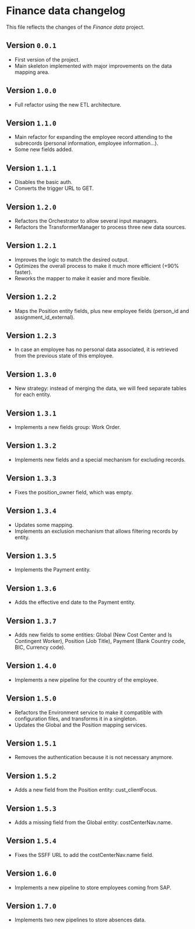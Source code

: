 # Finance data changelog

This file reflects the changes of the *Finance data* project.

## Version `0.0.1`

- First version of the project.
- Main skeleton implemented with major improvements on the data mapping area.

## Version `1.0.0`

- Full refactor using the new ETL architecture.

## Version `1.1.0`

- Main refactor for expanding the employee record attending to the subrecords (personal information, employee information...).
- Some new fields added.

## Version `1.1.1`

- Disables the basic auth.
- Converts the trigger URL to GET.

## Version `1.2.0`

- Refactors the Orchestrator to allow several input managers.
- Refactors the TransformerManager to process three new data sources.

## Version `1.2.1`

- Improves the logic to match the desired output.
- Optimizes the overall process to make it much more efficient (+90% faster).
- Reworks the mapper to make it easier and more flexible.

## Version `1.2.2`

- Maps the Position entity fields, plus new employee fields (person_id and assignment_id_external).

## Version `1.2.3`

- In case an employee has no personal data associated, it is retrieved from the previous state of this employee.

## Version `1.3.0`

- New strategy: instead of merging the data, we will feed separate tables for each entity.

## Version `1.3.1`

- Implements a new fields group: Work Order.

## Version `1.3.2`

- Implements new fields and a special mechanism for excluding records.

## Version `1.3.3`

- Fixes the position_owner field, which was empty.

## Version `1.3.4`

- Updates some mapping.
- Implements an exclusion mechanism that allows filtering records by entity.

## Version `1.3.5`

- Implements the Payment entity.

## Version `1.3.6`

- Adds the effective end date to the Payment entity.

## Version `1.3.7`

- Adds new fields to some entities: Global (New Cost Center and Is Contingent Worker), Position (Job Title), Payment (Bank Country code, BIC, Currency code).

## Version `1.4.0`

- Implements a new pipeline for the country of the employee.

## Version `1.5.0`

- Refactors the Environment service to make it compatible with configuration files, and transforms it in a singleton.
- Updates the Global and the Position mapping services.

## Version `1.5.1`

- Removes the authentication because it is not necessary anymore.

## Version `1.5.2`

- Adds a new field from the Position entity: cust_clientFocus.

## Version `1.5.3`

- Adds a missing field from the Global entity: costCenterNav.name.

## Version `1.5.4`

- Fixes the SSFF URL to add the costCenterNav.name field.

## Version `1.6.0`

- Implements a new pipeline to store employees coming from SAP.

## Version `1.7.0`

- Implements two new pipelines to store absences data.
